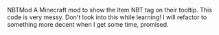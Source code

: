 NBTMod 
A Minecraft mod to show the Item NBT tag on their tooltip. This code is very messy. 
Don't look into this while learning! 
I will refactor to something more decent when I get some time, promised.


